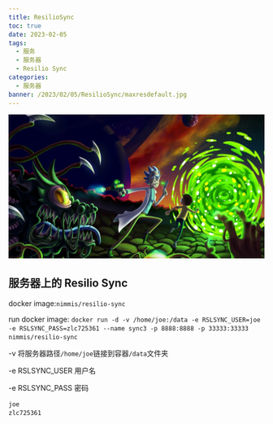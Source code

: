 ```yaml
---
title: ResilioSync
toc: true
date: 2023-02-05
tags:
  - 服务
  - 服务器
  - Resilio Sync
categories:	
  - 服务器
banner: /2023/02/05/ResilioSync/maxresdefault.jpg
---
```


![maxresdefault](ResilioSync/maxresdefault.jpg)

## 服务器上的 Resilio Sync 

docker image:`nimmis/resilio-sync`

run docker image: `docker run -d -v /home/joe:/data -e RSLSYNC_USER=joe -e RSLSYNC_PASS=zlc725361 --name sync3 -p 8888:8888 -p 33333:33333 nimmis/resilio-sync`

-v 将服务器路径`/home/joe`链接到容器`/data`文件夹

-e RSLSYNC_USER 用户名

-e RSLSYNC_PASS 密码

```txt
joe
zlc725361
```

